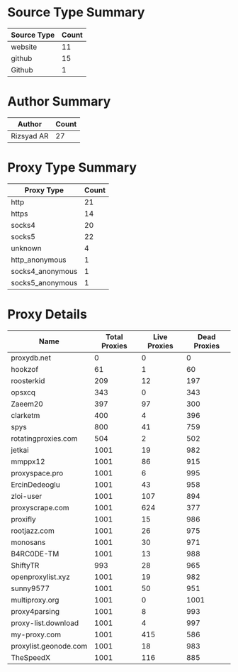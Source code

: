 # Source Type Summary

| Source Type | Count |
|-------------|-------|
| website | 11 |
| github | 15 |
| Github | 1 |


# Author Summary

| Author | Count |
|--------|-------|
| Rizsyad AR | 27 |


# Proxy Type Summary

| Proxy Type | Count |
|------------|-------|
| http | 21 |
| https | 14 |
| socks4 | 20 |
| socks5 | 22 |
| unknown | 4 |
| http_anonymous | 1 |
| socks4_anonymous | 1 |
| socks5_anonymous | 1 |


# Proxy Details

| Name | Total Proxies | Live Proxies | Dead Proxies |
|------|---------------|--------------|---------------|
| proxydb.net | 0 | 0 | 0 |
| hookzof | 61 | 1 | 60 |
| roosterkid | 209 | 12 | 197 |
| opsxcq | 343 | 0 | 343 |
| Zaeem20 | 397 | 97 | 300 |
| clarketm | 400 | 4 | 396 |
| spys | 800 | 41 | 759 |
| rotatingproxies.com | 504 | 2 | 502 |
| jetkai | 1001 | 19 | 982 |
| mmppx12 | 1001 | 86 | 915 |
| proxyspace.pro | 1001 | 6 | 995 |
| ErcinDedeoglu | 1001 | 43 | 958 |
| zloi-user | 1001 | 107 | 894 |
| proxyscrape.com | 1001 | 624 | 377 |
| proxifly | 1001 | 15 | 986 |
| rootjazz.com | 1001 | 26 | 975 |
| monosans | 1001 | 30 | 971 |
| B4RC0DE-TM | 1001 | 13 | 988 |
| ShiftyTR | 993 | 28 | 965 |
| openproxylist.xyz | 1001 | 19 | 982 |
| sunny9577 | 1001 | 50 | 951 |
| multiproxy.org | 1001 | 0 | 1001 |
| proxy4parsing | 1001 | 8 | 993 |
| proxy-list.download | 1001 | 4 | 997 |
| my-proxy.com | 1001 | 415 | 586 |
| proxylist.geonode.com | 1001 | 18 | 983 |
| TheSpeedX | 1001 | 116 | 885 |
